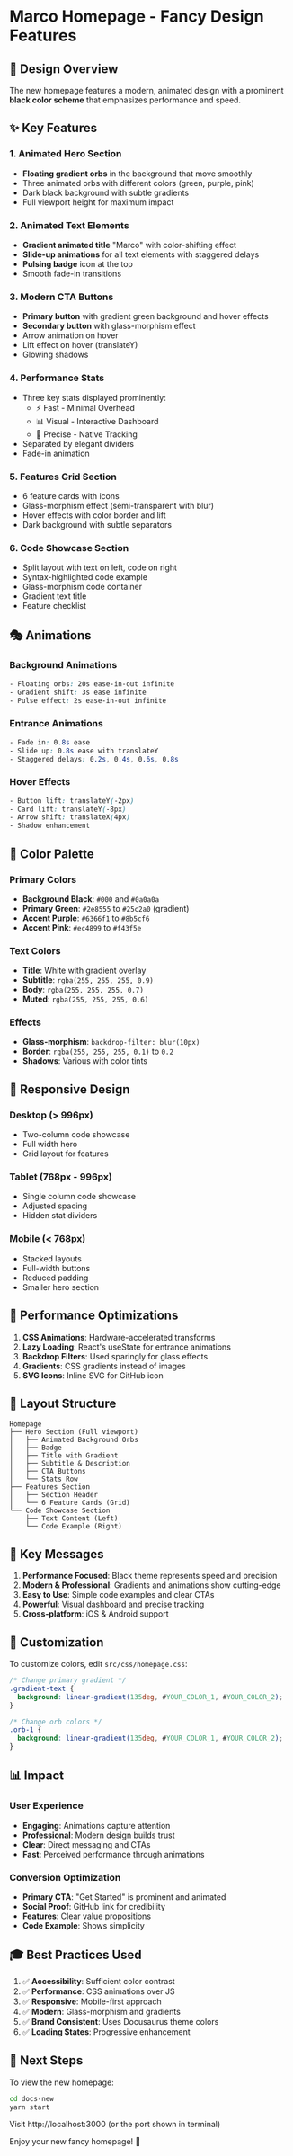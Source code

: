# Marco Homepage - Fancy Design Features

## 🎨 Design Overview

The new homepage features a modern, animated design with a prominent **black color scheme** that emphasizes performance and speed.

## ✨ Key Features

### 1. **Animated Hero Section**

- **Floating gradient orbs** in the background that move smoothly
- Three animated orbs with different colors (green, purple, pink)
- Dark black background with subtle gradients
- Full viewport height for maximum impact

### 2. **Animated Text Elements**

- **Gradient animated title** "Marco" with color-shifting effect
- **Slide-up animations** for all text elements with staggered delays
- **Pulsing badge** icon at the top
- Smooth fade-in transitions

### 3. **Modern CTA Buttons**

- **Primary button** with gradient green background and hover effects
- **Secondary button** with glass-morphism effect
- Arrow animation on hover
- Lift effect on hover (translateY)
- Glowing shadows

### 4. **Performance Stats**

- Three key stats displayed prominently:
  - ⚡ Fast - Minimal Overhead
  - 📊 Visual - Interactive Dashboard
  - 🎯 Precise - Native Tracking
- Separated by elegant dividers
- Fade-in animation

### 5. **Features Grid Section**

- 6 feature cards with icons
- Glass-morphism effect (semi-transparent with blur)
- Hover effects with color border and lift
- Dark background with subtle separators

### 6. **Code Showcase Section**

- Split layout with text on left, code on right
- Syntax-highlighted code example
- Glass-morphism code container
- Gradient text title
- Feature checklist

## 🎭 Animations

### Background Animations

```css
- Floating orbs: 20s ease-in-out infinite
- Gradient shift: 3s ease infinite
- Pulse effect: 2s ease-in-out infinite
```

### Entrance Animations

```css
- Fade in: 0.8s ease
- Slide up: 0.8s ease with translateY
- Staggered delays: 0.2s, 0.4s, 0.6s, 0.8s
```

### Hover Effects

```css
- Button lift: translateY(-2px)
- Card lift: translateY(-8px)
- Arrow shift: translateX(4px)
- Shadow enhancement
```

## 🎨 Color Palette

### Primary Colors

- **Background Black**: `#000` and `#0a0a0a`
- **Primary Green**: `#2e8555` to `#25c2a0` (gradient)
- **Accent Purple**: `#6366f1` to `#8b5cf6`
- **Accent Pink**: `#ec4899` to `#f43f5e`

### Text Colors

- **Title**: White with gradient overlay
- **Subtitle**: `rgba(255, 255, 255, 0.9)`
- **Body**: `rgba(255, 255, 255, 0.7)`
- **Muted**: `rgba(255, 255, 255, 0.6)`

### Effects

- **Glass-morphism**: `backdrop-filter: blur(10px)`
- **Border**: `rgba(255, 255, 255, 0.1)` to `0.2`
- **Shadows**: Various with color tints

## 📱 Responsive Design

### Desktop (> 996px)

- Two-column code showcase
- Full width hero
- Grid layout for features

### Tablet (768px - 996px)

- Single column code showcase
- Adjusted spacing
- Hidden stat dividers

### Mobile (< 768px)

- Stacked layouts
- Full-width buttons
- Reduced padding
- Smaller hero section

## 🚀 Performance Optimizations

1. **CSS Animations**: Hardware-accelerated transforms
2. **Lazy Loading**: React's useState for entrance animations
3. **Backdrop Filters**: Used sparingly for glass effects
4. **Gradients**: CSS gradients instead of images
5. **SVG Icons**: Inline SVG for GitHub icon

## 📐 Layout Structure

```
Homepage
├── Hero Section (Full viewport)
│   ├── Animated Background Orbs
│   ├── Badge
│   ├── Title with Gradient
│   ├── Subtitle & Description
│   ├── CTA Buttons
│   └── Stats Row
├── Features Section
│   ├── Section Header
│   └── 6 Feature Cards (Grid)
└── Code Showcase Section
    ├── Text Content (Left)
    └── Code Example (Right)
```

## 🎯 Key Messages

1. **Performance Focused**: Black theme represents speed and precision
2. **Modern & Professional**: Gradients and animations show cutting-edge
3. **Easy to Use**: Simple code examples and clear CTAs
4. **Powerful**: Visual dashboard and precise tracking
5. **Cross-platform**: iOS & Android support

## 🔧 Customization

To customize colors, edit `src/css/homepage.css`:

```css
/* Change primary gradient */
.gradient-text {
  background: linear-gradient(135deg, #YOUR_COLOR_1, #YOUR_COLOR_2);
}

/* Change orb colors */
.orb-1 {
  background: linear-gradient(135deg, #YOUR_COLOR_1, #YOUR_COLOR_2);
}
```

## 📊 Impact

### User Experience

- **Engaging**: Animations capture attention
- **Professional**: Modern design builds trust
- **Clear**: Direct messaging and CTAs
- **Fast**: Perceived performance through animations

### Conversion Optimization

- **Primary CTA**: "Get Started" is prominent and animated
- **Social Proof**: GitHub link for credibility
- **Features**: Clear value propositions
- **Code Example**: Shows simplicity

## 🎓 Best Practices Used

1. ✅ **Accessibility**: Sufficient color contrast
2. ✅ **Performance**: CSS animations over JS
3. ✅ **Responsive**: Mobile-first approach
4. ✅ **Modern**: Glass-morphism and gradients
5. ✅ **Brand Consistent**: Uses Docusaurus theme colors
6. ✅ **Loading States**: Progressive enhancement

## 🚀 Next Steps

To view the new homepage:

```bash
cd docs-new
yarn start
```

Visit http://localhost:3000 (or the port shown in terminal)

Enjoy your new fancy homepage! 🎉
